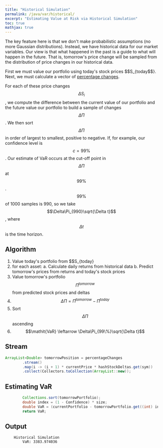 ```yaml
---
title: "Historical Simulation"
permalink: /java/var/historical/
excerpt: "Estimating Value at Risk via Historical Simulation"
toc: true
mathjax: true
---
```


The key feature here is that we don't make probabilistic assumptions (no more Gaussian distributions). 
Instead, we have historical data for our market variables. 
Our view is that what happened in the past is a guide to what will happen in the future.
That is, tomorrow's price change will be sampled from the distribution of price changes in our historical data.

First we must value our portfolio using today's stock prices $$S_{today$$}.
Next, we must calculate a vector of [percentage changes](https://adrian.ng/java/var/intro/#percentagechange).

For each of these price changes $$\Delta S_i$$, we compute the difference between the current value of our portfolio and the future value our portfolio to build a sample of changes $$\Delta\Pi$$.
We then sort $$\Delta\Pi$$ in order of largest to smallest, positive to negative.
If, for example, our confidence level is $$c=99\%$$.
Our estimate of VaR occurs at the cut-off point in $$\Delta\Pi$$ at $$99\%$$.
$$99\%$$ of 1000 samples is 990, so we take $$\Delta\Pi_{990}\sqrt{\Delta t}$$, where $$\Delta t$$ is the time horizon.


## Algorithm

1. Value today's portfolio from $$S_{today}
2. for each asset:
  	a. Calculate daily returns from historical data
	b. Predict tomorrow's prices from returns and today's stock prices
3. Value tomorrow's portfolio $$\Pi^{tomorrow}$$ from predicted stock prices and deltas
4. $$\Delta\Pi = \Pi^{tomorrow} - \Pi^{today}$$
5. Sort $$\Delta\Pi$$ ascending
6. $$\mathit{VaR} \leftarrow \Delta\Pi_{99\%}\sqrt{\Delta t}$$


## Stream

```java
ArrayList<Double> tomorrowPosition = percentageChanges
        .stream()
        .map(i -> (i + 1) * currentPrice * hashStockDeltas.get(sym))
        .collect(Collectors.toCollection(ArrayList::new));
```

## Estimating VaR

```java
        Collections.sort(tomorrowPortfolio);
        double index = (1 - Confidence) * size;
        double VaR = (currentPortfolio - tomorrowPortfolio.get((int) index)) * TimeHorizon;
        return VaR;
```


## Output

```
	Historical Simulation
		VaR: 3383.974036
```